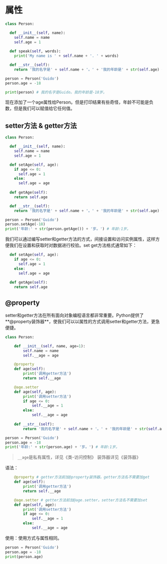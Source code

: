 # 属性

```python
class Person:

  def __init__(self, name):
    self.name = name
    self.age = 1
  
  def speak(self, words):
    print('My name is ' + self.name + '. ' + words)

  def __str__(self):
    return '我的名字是' + self.name + '。' + '我的年龄是' + str(self.age) + '岁。'

person = Person('Guido')
person.age = -18

print(person) # 我的名字是Guido。我的年龄是-18岁。
```

现在添加了一个age属性给Person。但是打印结果有些奇怪，年龄不可能是负数，但是我们可以赋值给它任何值。

## setter方法 & getter方法

```python
class Person:

  def __init__(self, name):
    self.name = name
    self.age = 1

  def setAge(self, age):
    if age <= 0:
      self.age = 1
    else:
      self.age = age
  
  def getAge(self):
    return self.age

  def __str__(self):
    return '我的名字是' + self.name + '。' + '我的年龄是' + str(self.age) + '岁。'

person = Person('Guido')
person.setAge(-18)
print('年龄:' + str(person.getAge()) + '岁。') # 年龄:1岁。
```

我们可以通过编写setter和getter方法的方式，间接设置和访问实例属性，这样方便我们在设置和获取时对数据进行校验。set get方法格式通常如下：

```python
  def setAge(self, age):
    if age <= 0:
      self.age = 1
    else:
      self.age = age
  
  def getAge(self):
    return self.age
```

## @property

setter和getter方法在所有面向对象编程语言都非常重要。Python提供了**@property装饰器**，使我们可以以属性的方式调用setter和getter方法，更急便捷。

```python
class Person:

    def __init__(self, name, age=1):
        self.name = name
        self.__age = age

    @property
    def age(self):
        print('调用getter方法')
        return self.__age

    @age.setter
    def age(self, age):
        print('调用setter方法')
        if age <= 0:
            self.__age = 1
        else:
            self.__age = age
        
    def __str__(self):
        return '我的名字是' + self.name + '。' + '我的年龄是' + str(self.age) + '岁。'

person = Person('Guido')
person.age = -18
print('年龄:' + str(person.age) + '岁。') # 年龄:1岁。
```

> `__age`是私有属性，详见《类-访问控制》
> 装饰器详见《装饰器》

语法：

```python
    @property # getter方法前加@property装饰器。getter方法名不需要加get
    def age(self):
        print('调用getter方法')
        return self.__age

    @age.setter # getter方法前加@age.setter。setter方法名不需要加set
    def age(self, age):
        print('调用setter方法')
        if age <= 0:
            self.__age = 1
        else:
            self.__age = age
```

使用：使用方式与属性相同。

```python
person = Person('Guido')
person.age = -18
print(person.age)
```
